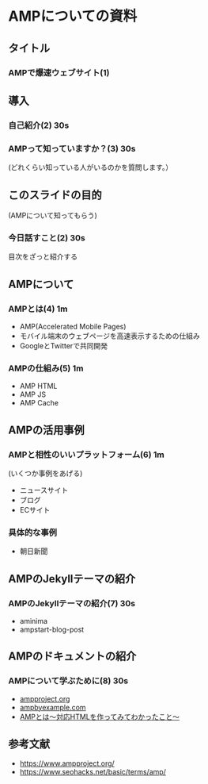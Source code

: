 AMPについての資料
=============

## タイトル

### AMPで爆速ウェブサイト(1)

## 導入

### 自己紹介(2) 30s

### AMPって知っていますか？(3) 30s

(どれくらい知っている人がいるのかを質問します。）

## このスライドの目的

(AMPについて知ってもらう)

### 今日話すこと(2) 30s

目次をざっと紹介する

## AMPについて

### AMPとは(4) 1m

* AMP(Accelerated Mobile Pages)
* モバイル端末のウェブページを高速表示するための仕組み
* GoogleとTwitterで共同開発

### AMPの仕組み(5) 1m

* AMP HTML
* AMP JS
* AMP Cache

## AMPの活用事例

### AMPと相性のいいプラットフォーム(6) 1m

(いくつか事例をあげる)

* ニュースサイト
* ブログ
* ECサイト

### 具体的な事例

* 朝日新聞

## AMPのJekyllテーマの紹介

### AMPのJekyllテーマの紹介(7) 30s

* aminima
* ampstart-blog-post

## AMPのドキュメントの紹介

### AMPについて学ぶために(8) 30s

* [ampproject.org](https://www.ampproject.org/)
* [ampbyexample.com](https://ampbyexample.com/)
* [AMPとは～対応HTMLを作ってみてわかったこと～](https://blog.sakurasaku-labo.jp/amp-html/)

## 参考文献

* https://www.ampproject.org/
* https://www.seohacks.net/basic/terms/amp/

